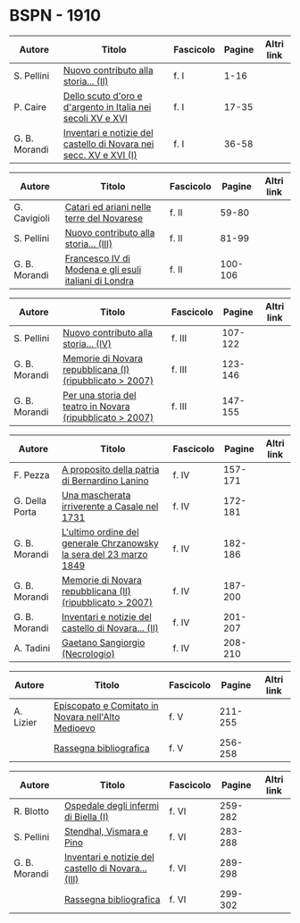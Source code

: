 # BSPN - 1910

| Autore        | Titolo                                                                                                                 | Fascicolo | Pagine | Altri link |
|---------------|------------------------------------------------------------------------------------------------------------------------|-----------|--------|------------|
| S. Pellini    | [Nuovo contributo alla storia... (II)](https://en.calameo.com/read/00726073526a1d5317801)                              | f. I      | 1-16   |            |
| P. Caire      | [Dello scuto d'oro e d'argento in Italia nei secoli XV e XVI](https://en.calameo.com/read/00726073526a1d5317801)       | f. I      | 17-35  |            |
| G. B. Morandi | [Inventari e notizie del castello di Novara nei secc. XV e XVI (I)](https://en.calameo.com/read/00726073526a1d5317801) | f. I      | 36-58  |            |

| Autore        | Titolo                                                                                                     | Fascicolo | Pagine  | Altri link |
|---------------|------------------------------------------------------------------------------------------------------------|-----------|---------|------------|
| G. Cavigioli  | [Catari ed ariani nelle terre del Novarese](https://en.calameo.com/read/0072607359ef0954934c8)             | f. II     | 59-80   |            |
| S. Pellini    | [Nuovo contributo alla storia... (III)](https://en.calameo.com/read/0072607359ef0954934c8)                 | f. II     | 81-99   |            |
| G. B. Morandi | [Francesco IV di Modena e gli esuli italiani di Londra](https://en.calameo.com/read/0072607359ef0954934c8) | f. II     | 100-106 |            |

| Autore        | Titolo                                                                                                         | Fascicolo | Pagine  | Altri link |
|---------------|----------------------------------------------------------------------------------------------------------------|-----------|---------|------------|
| S. Pellini    | [Nuovo contributo alla storia... (IV)](https://en.calameo.com/read/0072607354b9f5b0e2e7f)                      | f. III    | 107-122 |            |
| G. B. Morandi | [Memorie di Novara repubblicana (I) (ripubblicato > 2007)](https://en.calameo.com/read/0072607354b9f5b0e2e7f)  | f. III    | 123-146 |            |
| G. B. Morandi | [Per una storia del teatro in Novara (ripubblicato > 2007)](https://en.calameo.com/read/0072607354b9f5b0e2e7f) | f. III    | 147-155 |            |

| Autore         | Titolo                                                                                                                  | Fascicolo | Pagine  | Altri link |
|----------------|-------------------------------------------------------------------------------------------------------------------------|-----------|---------|------------|
| F. Pezza       | [A proposito della patria di Bernardino Lanino](https://en.calameo.com/read/00726073539916a900062)                      | f. IV     | 157-171 |            |
| G. Della Porta | [Una mascherata irriverente a Casale nel 1731](https://en.calameo.com/read/00726073539916a900062)                       | f. IV     | 172-181 |            |
| G. B. Morandi  | [L'ultimo ordine del generale Chrzanowsky la sera del 23 marzo 1849](https://en.calameo.com/read/00726073539916a900062) | f. IV     | 182-186 |            |
| G. B. Morandi  | [Memorie di Novara repubblicana (II) (ripubblicato > 2007)](https://en.calameo.com/read/00726073539916a900062)          | f. IV     | 187-200 |            |
| G. B. Morandi  | [Inventari e notizie del castello di Novara... (II)](https://en.calameo.com/read/00726073539916a900062)                 | f. IV     | 201-207 |            |
| A. Tadini      | [Gaetano Sangiorgio (Necrologio)](https://en.calameo.com/read/00726073539916a900062)                                    | f. IV     | 208-210 |            |

| Autore    | Titolo                                                                                                  | Fascicolo | Pagine  | Altri link |
|-----------|---------------------------------------------------------------------------------------------------------|-----------|---------|------------|
| A. Lizier | [Episcopato e Comitato in Novara nell'Alto Medioevo](https://en.calameo.com/read/007260735ae1a05c14862) | f. V      | 211-255 |            |
|           | [Rassegna bibliografica](https://en.calameo.com/read/007260735ae1a05c14862)                             | f. V      | 256-258 |            |

| Autore        | Titolo                                                                                                   | Fascicolo | Pagine  | Altri link |
|---------------|----------------------------------------------------------------------------------------------------------|-----------|---------|------------|
| R. Blotto     | [Ospedale degli infermi di Biella (I)](https://en.calameo.com/read/0072607359d62e3108447)                | f. VI     | 259-282 |            |
| S. Pellini    | [Stendhal, Vismara e Pino](https://en.calameo.com/read/0072607359d62e3108447)                            | f. VI     | 283-288 |            |
| G. B. Morandi | [Inventari e notizie del castello di Novara... (III)](https://en.calameo.com/read/0072607359d62e3108447) | f. VI     | 289-298 |            |
|               | [Rassegna bibliografica](https://en.calameo.com/read/0072607359d62e3108447)                              | f. VI     | 299-302 |            |
